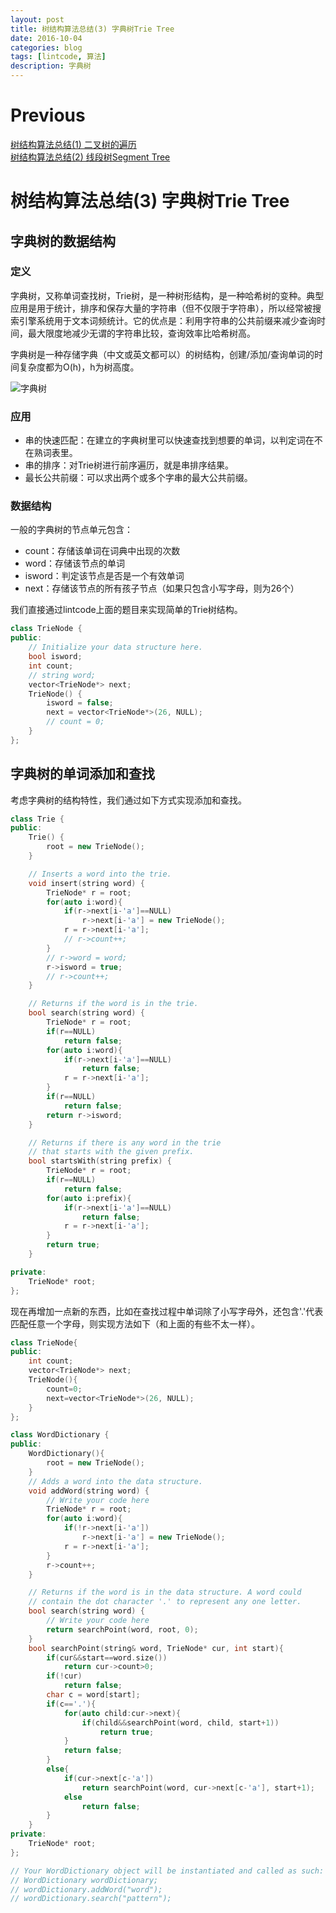 ```yaml
--- 
layout: post 
title: 树结构算法总结(3) 字典树Trie Tree
date: 2016-10-04 
categories: blog 
tags: [lintcode, 算法] 
description: 字典树
--- 
```


# Previous
[树结构算法总结(1) 二叉树的遍历](http://skyhigh233.com/blog/2016/10/01/tree-summary/)  
[树结构算法总结(2) 线段树Segment Tree](http://skyhigh233.com/blog/2016/10/03/seg-tree/)

# 树结构算法总结(3) 字典树Trie Tree

## 字典树的数据结构

### 定义

字典树，又称单词查找树，Trie树，是一种树形结构，是一种哈希树的变种。典型应用是用于统计，排序和保存大量的字符串（但不仅限于字符串），所以经常被搜索引擎系统用于文本词频统计。它的优点是：利用字符串的公共前缀来减少查询时间，最大限度地减少无谓的字符串比较，查询效率比哈希树高。

字典树是一种存储字典（中文或英文都可以）的树结构，创建/添加/查询单词的时间复杂度都为O(h)，h为树高度。

![字典树](http://img2.imgtn.bdimg.com/it/u=229199638,3430618072&fm=21&gp=0.jpg)

### 应用

* 串的快速匹配：在建立的字典树里可以快速查找到想要的单词，以判定词在不在熟词表里。
* 串的排序：对Trie树进行前序遍历，就是串排序结果。
* 最长公共前缀：可以求出两个或多个字串的最大公共前缀。

### 数据结构

一般的字典树的节点单元包含：

* count：存储该单词在词典中出现的次数
* word：存储该节点的单词
* isword：判定该节点是否是一个有效单词
* next：存储该节点的所有孩子节点（如果只包含小写字母，则为26个）

我们直接通过lintcode上面的题目来实现简单的Trie树结构。

```cpp
class TrieNode {
public:
    // Initialize your data structure here.
    bool isword;
    int count;
    // string word;
    vector<TrieNode*> next;
    TrieNode() {
        isword = false;
        next = vector<TrieNode*>(26, NULL);
        // count = 0;
    }
};
```

## 字典树的单词添加和查找

考虑字典树的结构特性，我们通过如下方式实现添加和查找。

```cpp
class Trie {
public:
    Trie() {
        root = new TrieNode();
    }

    // Inserts a word into the trie.
    void insert(string word) {
        TrieNode* r = root;
        for(auto i:word){
            if(r->next[i-'a']==NULL)
                r->next[i-'a'] = new TrieNode();
            r = r->next[i-'a'];
            // r->count++;
        }
        // r->word = word;
        r->isword = true;
        // r->count++;
    }

    // Returns if the word is in the trie.
    bool search(string word) {
        TrieNode* r = root;
        if(r==NULL)
            return false;
        for(auto i:word){
            if(r->next[i-'a']==NULL)
                return false;
            r = r->next[i-'a'];
        }
        if(r==NULL)
            return false;
        return r->isword;
    }

    // Returns if there is any word in the trie
    // that starts with the given prefix.
    bool startsWith(string prefix) {
        TrieNode* r = root;
        if(r==NULL)
            return false;
        for(auto i:prefix){
            if(r->next[i-'a']==NULL)
                return false;
            r = r->next[i-'a'];
        }
        return true;
    }

private:
    TrieNode* root;
};
```

现在再增加一点新的东西，比如在查找过程中单词除了小写字母外，还包含'.'代表匹配任意一个字母，则实现方法如下（和上面的有些不太一样）。

```cpp
class TrieNode{
public:
    int count;
    vector<TrieNode*> next;
    TrieNode(){
        count=0;
        next=vector<TrieNode*>(26, NULL);
    }
};

class WordDictionary {
public:
    WordDictionary(){
        root = new TrieNode();
    }
    // Adds a word into the data structure.
    void addWord(string word) {
        // Write your code here
        TrieNode* r = root;
        for(auto i:word){
            if(!r->next[i-'a'])
                r->next[i-'a'] = new TrieNode();
            r = r->next[i-'a'];
        }
        r->count++;
    }

    // Returns if the word is in the data structure. A word could
    // contain the dot character '.' to represent any one letter.
    bool search(string word) {
        // Write your code here
        return searchPoint(word, root, 0);
    }
    bool searchPoint(string& word, TrieNode* cur, int start){
        if(cur&&start==word.size())
            return cur->count>0;
        if(!cur)
            return false;
        char c = word[start];
        if(c=='.'){
            for(auto child:cur->next){
                if(child&&searchPoint(word, child, start+1))
                    return true;
            }
            return false;
        }
        else{
            if(cur->next[c-'a'])
                return searchPoint(word, cur->next[c-'a'], start+1);
            else
                return false;
        }
    }
private:
    TrieNode* root;
};

// Your WordDictionary object will be instantiated and called as such:
// WordDictionary wordDictionary;
// wordDictionary.addWord("word");
// wordDictionary.search("pattern");
```
